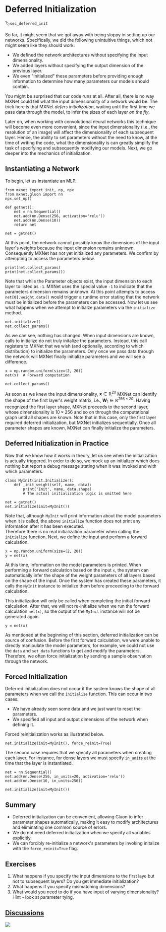 # Deferred Initialization
:label:`sec_deferred_init`

So far, it might seem that we got away
with being sloppy in setting up our networks.
Specifically, we did the following unintuitive things,
which not might seem like they should work:

* We defined the network architectures 
  without specifying the input dimensionality.
* We added layers without specifying
  the output dimension of the previous layer.
* We even "initialized" these parameters 
  before providing enough information to determine
  how many parameters our models should contain.

You might be surprised that our code runs at all.
After all, there is no way MXNet 
could tell what the input dimensionality of a network would be.
The trick here is that MXNet *defers initialization*,
waiting until the first time we pass data through the model,
to infer the sizes of each layer *on the fly*.


Later on, when working with convolutional neural networks
this technique will become even more convenient,
since the input dimensionality 
(i.e., the resolution of an image) 
will affect the dimensionality 
of each subsequent layer. 
Hence, the ability to set parameters 
without the need to know,
at the time of writing the code, 
what the dimensionality is 
can greatly simplify the task of specifying 
and subsequently modifying our models. 
Next, we go deeper into the mechanics of initialization.


## Instantiating a Network

To begin, let us instantiate an MLP. 

```{.python .input}
from mxnet import init, np, npx
from mxnet.gluon import nn
npx.set_np()

def getnet():
    net = nn.Sequential()
    net.add(nn.Dense(256, activation='relu'))
    net.add(nn.Dense(10))
    return net

net = getnet()
```

At this point, the network cannot possibly know
the dimensions of the input layer's weights
because the input dimension remains unknown.
Consequently MXNet has not yet initialized any parameters.
We confirm by attempting to access the parameters below.

```{.python .input}
print(net.collect_params)
print(net.collect_params())
```

Note that while the Parameter objects exist,
the input dimension to each layer to listed as `-1`.
MXNet uses the special value `-1` to indicate
that the parameters dimension remains unknown.
At this point attempts to access `net[0].weight.data()`
would trigger a runtime error stating that the network
must be initialized before the parameters can be accessed.
Now let us see what happens when we attempt to initialze
parameters via the `initialize` method.

```{.python .input}
net.initialize()
net.collect_params()
```

As we can see, nothing has changed. 
When input dimensions are known, 
calls to initialize do not truly initalize the parameters.
Instead, this call registers to MXNet that we wish 
(and optionally, according to which distribution)
to initialize the parameters. 
Only once we pass data through the network
will MXNet finally initialize parameters 
and we will see a difference.

```{.python .input}
x = np.random.uniform(size=(2, 20))
net(x)  # Forward computation

net.collect_params()
```

As soon as we knew the input dimensionality, 
$\mathbf{x} \in \mathbb{R}^{20}$ 
MXNet can identify the shape of the first layer's weight matrix, 
i.e., $\mathbf{W}_1 \in \mathbb{R}^{256 \times 20}$.
Having recognized the first layer shape, MXNet proceeds
to the second layer, whose dimensionality is $10 \times 256$
and so on through the computational graph
until all shapes are known.
Note that in this case, 
only the first layer required deferred initialization,
but MXNet initializes sequentially. 
Once all parameter shapes are known, 
MXNet can finally initialize the parameters. 


## Deferred Initialization in Practice

Now that we know how it works in theory, 
let us see when the initialization is actually triggered.
In order to do so, we mock up an initializer 
which does nothing but report a debug message 
stating when it was invoked and with which parameters.

```{.python .input  n=22}
class MyInit(init.Initializer):
    def _init_weight(self, name, data):
        print('Init', name, data.shape)
        # The actual initialization logic is omitted here

net = getnet()
net.initialize(init=MyInit())
```

Note that, although `MyInit` will print information 
about the model parameters when it is called, 
the above `initialize` function does not print 
any information after it has been executed.  
Therefore there is no real initialization parameter 
when calling the `initialize` function. 
Next, we define the input and perform a forward calculation.

```{.python .input  n=25}
x = np.random.uniform(size=(2, 20))
y = net(x)
```

At this time, information on the model parameters is printed. 
When performing a forward calculation based on the input `x`,
the system can automatically infer the shape of the weight parameters 
of all layers based on the shape of the input. 
Once the system has created these parameters, 
it calls the `MyInit` instance to initialize them 
before proceeding to the forward calculation.

This initialization will only be called 
when completing the initial forward calculation. 
After that, we will not re-initialize 
when we run the forward calculation `net(x)`, 
so the output of the `MyInit` instance will not be generated again.

```{.python .input}
y = net(x)
```

As mentioned at the beginning of this section,
deferred initialization can be source of confusion.
Before the first forward calculation,
we were unable to directly manipulate the model parameters,
for example, we could not use
the `data` and `set_data` functions
to get and modify the parameters.
Therefore, we often force initialization
by sending a sample observation through the network.

## Forced Initialization

Deferred initialization does not occur 
if the system knows the shape of all parameters 
when we call the `initialize` function. 
This can occur in two cases:

* We have already seen some data and we just want to reset the parameters.
* We specified all input and output dimensions of the network when defining it.

Forced reinitialization works as illustrated below.

```{.python .input}
net.initialize(init=MyInit(), force_reinit=True)
```

The second case requires that we specify 
all parameters when creating each layer.
For instance, for dense layers we must specify `in_units` 
at the time that the layer is instantiated.

```{.python .input}
net = nn.Sequential()
net.add(nn.Dense(256, in_units=20, activation='relu'))
net.add(nn.Dense(10, in_units=256))

net.initialize(init=MyInit())
```

## Summary

* Deferred initialization can be convenient, allowing Gluon to infer parameter shapes automatically, making it easy to modify architectures and eliminating one common source of errors.
* We do not need deferred initialization when we specify all variables explicitly.
* We can forcibly re-initialize a network's parameters by invoking initalize with the `force_reinit=True` flag.


## Exercises

1. What happens if you specify the input dimensions to the first laye but not to subsequent layers? Do you get immediate initialization?
1. What happens if you specify mismatching dimensions?
1. What would you need to do if you have input of varying dimensionality? Hint - look at parameter tying.

## [Discussions](https://discuss.mxnet.io/t/2327)

![](../img/qr_deferred-init.svg)